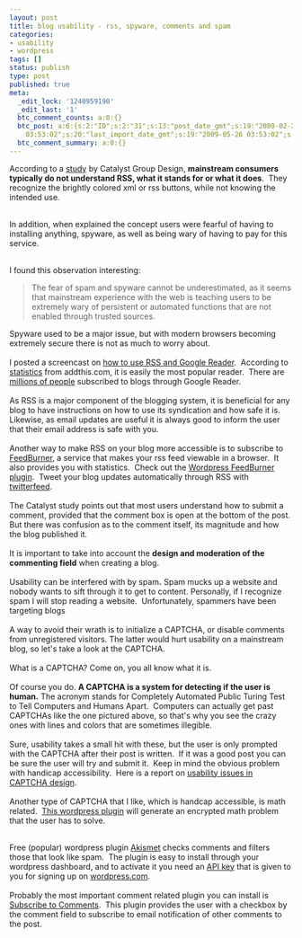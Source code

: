 ```yaml
---
layout: post
title: blog usability - rss, spyware, comments and spam
categories:
- usability
- wordpress
tags: []
status: publish
type: post
published: true
meta:
  _edit_lock: '1240959190'
  _edit_last: '1'
  btc_comment_counts: a:0:{}
  btc_post: a:6:{s:2:"ID";s:2:"31";s:13:"post_date_gmt";s:19:"2009-02-21 23:34:39";s:23:"initial_import_date_gmt";s:19:"2009-05-26
    03:53:02";s:20:"last_import_date_gmt";s:19:"2009-05-26 03:53:02";s:4:"hits";s:1:"0";s:6:"misses";s:1:"1";}
  btc_comment_summary: a:0:{}
---
```

According to a <a href="http://www.catalystgroupdesign.com/cofactors/?p=111" target="_blank">study</a> by Catalyst Group Design, <strong>mainstream consumers typically do not understand RSS, what it stands for or what it does</strong>.  They recognize the brightly colored xml or rss buttons, while not knowing the intended use.<br /><br />

<!--more-->In addition, when explained the concept users were fearful of having to installing anything, spyware, as well as being wary of having to pay for this service.<br /><br />

I found this observation interesting:
<blockquote>The fear of spam and spyware cannot be underestimated, as it seems that mainstream experience with the web is teaching users to be extremely wary of persistent or automated functions that are not enabled through trusted sources.</blockquote>
Spyware used to be a major issue, but with modern browsers becoming extremely secure there is not as much to worry about.
<br /><br />
I posted a screencast on <a href="http://blog.harrisonpowers.com/2009/02/08/rss-and-google-reader/" target="_self">how to use RSS and Google Reader</a>.  According to <a href="http://www.addthis.com/blog/2007/10/15/social-trends-for-september/" target="_blank">statistics</a> from addthis.com, it is easily the most popular reader.  There are <a href="http://scobleizer.com/2007/10/15/how-many-people-use-rss-anyway/" target="_blank">millions of people</a> subscribed to blogs through Google Reader.
<br /><br />
As RSS is a major component of the blogging system, it is beneficial for any blog to have instructions on how to use its syndication and how safe it is.  Likewise, as email updates are useful it is always good to inform the user that their email address is safe with you.
<br /><br />
Another way to make RSS on your blog more accessible is to subscribe to <a href="http://feedburner.com" target="_blank">FeedBurner</a>, a service that makes your rss feed viewable in a browser.  It also provides you with statistics.  Check out the <a href="http://wordpress.org/extend/plugins/feedburner-plugin/" target="_blank">Wordpress FeedBurner plugin</a>.  Tweet your blog updates automatically through RSS with <a href="http://twitterfeed.com" target="_blank">twitterfeed</a>.
<br /><br />
The Catalyst study points out that most users understand how to submit a comment, provided that the comment box is open at the bottom of the post.  But there was confusion as to the comment itself, its magnitude and how the blog published it.
<br /><br />
It is important to take into account the <strong>design and moderation of the commenting field</strong> when creating a blog.
<br /><br />
Usability can be interfered with by spam<strong>.</strong> Spam mucks up a website and nobody wants to sift through it to get to content. Personally, if I recognize spam I will stop reading a website.  Unfortunately, spammers have been targeting blogs
<br /><br />
A way to avoid their wrath is to initialize a CAPTCHA, or disable comments from unregistered visitors. The latter would hurt usability on a mainstream blog, so let's take a look at the CAPTCHA.
<br /><br />
What is a CAPTCHA?  Come on, you all know what it is.<br /><br />Of course you do. <strong>A CAPTCHA is a system for detecting if the user is human.</strong> The acronym stands for Completely Automated Public Turing Test to Tell Computers and Humans Apart.  Computers can actually get past CAPTCHAs like the one pictured above, so that's why you see the crazy ones with lines and colors that are sometimes illegible.
<br /><br />
Sure, usability takes a small hit with these, but the user is only prompted with the CAPTCHA after their post is written.  If it was a good post you can be sure the user will try and submit it.  Keep in mind the obvious problem with handicap accessibility.  Here is a report on <a href="http://cups.cs.cmu.edu/soups/2008/proceedings/p44Yan.pdf" target="_blank">usability issues in CAPTCHA design</a>.
<br /><br />
Another type of CAPTCHA that I like, which is handcap accessible, is math related.  <a href="http://sw-guide.de/wordpress/plugins/math-comment-spam-protection/" target="_blank">This wordpress plugin</a> will generate an encrypted math problem that the user has to solve.<br /><br />

Free (popular) wordpress plugin <a href="http://akismet.com/" target="_blank">Akismet</a> checks comments and filters those that look like spam.  The plugin is easy to install through your wordpress dashboard, and to activate it you need an <a href="http://faq.wordpress.com/2006/05/19/akismet-a-wordpresscom-blog-and-the-api-key/" target="_blank">API key</a> that is given to you for signing up on <a href="http://wordpress.com" target="_blank">wordpress.com</a>.
<br /><br />
Probably the most important comment related plugin you can install is <a href="http://txfx.net/code/wordpress/subscribe-to-comments/" target="_blank">Subscribe to Comments</a>.  This plugin provides the user with a checkbox by the comment field to subscribe to email notification of other comments to the post.